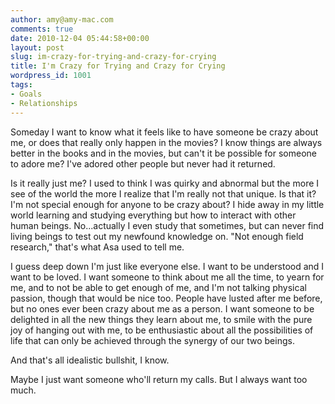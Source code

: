 ```yaml
---
author: amy@amy-mac.com
comments: true
date: 2010-12-04 05:44:58+00:00
layout: post
slug: im-crazy-for-trying-and-crazy-for-crying
title: I'm Crazy for Trying and Crazy for Crying
wordpress_id: 1001
tags:
- Goals
- Relationships
---
```


Someday I want to know what it feels like to have someone be crazy about me, or does that really only happen in the movies? I know things are always better in the books and in the movies, but can't it be possible for someone to adore me? I've adored other people but never had it returned.

Is it really just me? I used to think I was quirky and abnormal but the more I see of the world the more I realize that I'm really not that unique. Is that it? I'm not special enough for anyone to be crazy about? I hide away in my little world learning and studying everything but how to interact with other human beings. No...actually I even study that sometimes, but can never find living beings to test out my newfound knowledge on. "Not enough field research," that's what Asa used to tell me.

I guess deep down I'm just like everyone else. I want to be understood and I want to be loved. I want someone to think about me all the time, to yearn for me, and to not be able to get enough of me, and I'm not talking physical passion, though that would be nice too. People have lusted after me before, but no ones ever been crazy about me as a person. I want someone to be delighted in all the new things they learn about me, to smile with the pure joy of hanging out with me, to be enthusiastic about all the possibilities of life that can only be achieved through the synergy of our two beings.

And that's all idealistic bullshit, I know.

Maybe I just want someone who'll return my calls. But I always want too much.

